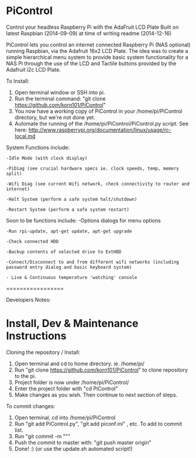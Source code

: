 PiControl
=========

Control your headless Raspberry Pi with the AdaFruit LCD Plate
Built on latest Raspbian (2014-09-09) at time of writing readme (2014-12-16)

PiControl lets you control an internet connected Raspberry Pi (NAS optional) running Raspbian, via the Adafruit 16x2 LCD Plate. The idea was to create a simple hierarchical menu system to provide basic system functionality for a NAS Pi through the use of the LCD and Tactile buttons provided by the Adafruit i2c LCD Plate.

To Install: 
  1. Open terminal window or SSH into pi.
  2. Run the terminal command: "git clone https://github.com/korn101/PiControl"
  3. You now have a working copy of PiControl in your /home/pi/PiControl directory, but we're not done yet.
  4. Automate the running of the /home/pi/PiControl/PiControl.py script. See here: http://www.raspberrypi.org/documentation/linux/usage/rc-local.md

System Functions include:
  
    -Idle Mode (with clock display)
  
    -PiDiag (see crucial hardware specs ie. clock speeds, temp, memory split)
  
    -Wifi Diag (see current Wifi network, check connectivity to router and internet)
  
    -Halt System (perform a safe system halt/shutdown)
  
    -Restart System (perform a safe system restart)
  
Soon to be functions include:
    -Options dialogs for menu options

    -Run rpi-update, apt-get update, apt-get upgrade

    -Check connected HDD

    -Backup contents of selected drive to ExtHDD

    -Connect/Disconnect to and from different wifi networks (including password entry dialog and basic keyboard system)
    
    - Live & Continuous temperature 'watching' console

=================

Developers Notes:

Install, Dev & Maintenance Instructions
===
Cloning the repository / Install:
  1. Open terminal and cd to home directory. ie. /home/pi/
  2. Run "git clone https://github.com/korn101/PiControl" to clone repository to the pi.
  3. Project folder is now under /home/pi/PiControl/
  4. Enter the project folder with "cd PiControl"
  5. Make changes as you wish. Then continue to next section of steps.

To commit changes:
  1. Open terminal, cd into /home/pi/PiControl
  2. Run "git add PiControl.py", "git add piconf.ini" , etc. To add to commit list.
  3. Run "git commit -m "<commit message>""
  4. Push the commit to master with: "git push master origin"
  5. Done! :)
(or use the update.sh automated script!)

